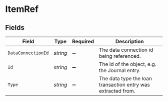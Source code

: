 # ItemRef


## Fields

| Field                                                        | Type                                                         | Required                                                     | Description                                                  |
| ------------------------------------------------------------ | ------------------------------------------------------------ | ------------------------------------------------------------ | ------------------------------------------------------------ |
| `DataConnectionId`                                           | *string*                                                     | :heavy_minus_sign:                                           | The data connection id being referenced.                     |
| `Id`                                                         | *string*                                                     | :heavy_minus_sign:                                           | The id of the object, e.g. the Journal entry.                |
| `Type`                                                       | *string*                                                     | :heavy_minus_sign:                                           | The data type the loan transaction entry was extracted from. |